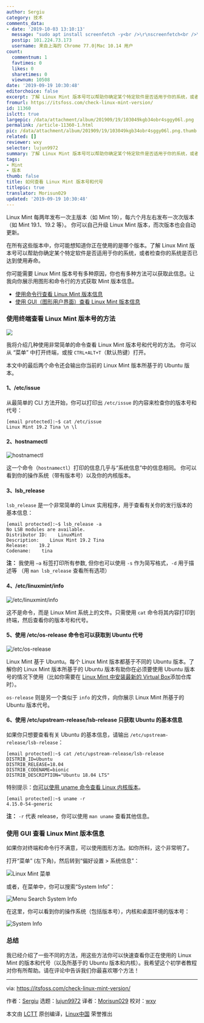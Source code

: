 ```yaml
---
author: Sergiu
category: 技术
comments_data:
- date: '2019-10-03 13:10:13'
  message: "sudo apt install screenfetch -y<br />\r\nscreenfetch<br />\r\n<br />\r\n不用谢"
  postip: 101.224.73.173
  username: 来自上海的 Chrome 77.0|Mac 10.14 用户
count:
  commentnum: 1
  favtimes: 0
  likes: 0
  sharetimes: 0
  viewnum: 10508
date: '2019-09-19 10:30:48'
editorchoice: false
excerpt: 了解 Linux Mint 版本号可以帮助你确定某个特定软件是否适用于你的系统，或者检查你的系统是否已达到使用寿命。
fromurl: https://itsfoss.com/check-linux-mint-version/
id: 11360
islctt: true
largepic: /data/attachment/album/201909/19/103049kgb34obr4sggy06l.png
permalink: /article-11360-1.html
pic: /data/attachment/album/201909/19/103049kgb34obr4sggy06l.png.thumb.jpg
related: []
reviewer: wxy
selector: lujun9972
summary: 了解 Linux Mint 版本号可以帮助你确定某个特定软件是否适用于你的系统，或者检查你的系统是否已达到使用寿命。
tags:
- Mint
- 版本
thumb: false
title: 如何查看 Linux Mint 版本号和代号
titlepic: true
translator: Morisun029
updated: '2019-09-19 10:30:48'
---
```


Linux Mint 每两年发布一次主版本（如 Mint 19），每六个月左右发布一次次版本（如 Mint 19.1、19.2 等）。 你可以自己升级 Linux Mint 版本，而次版本也会自动更新。


在所有这些版本中，你可能想知道你正在使用的是哪个版本。了解 Linux Mint 版本号可以帮助你确定某个特定软件是否适用于你的系统，或者检查你的系统是否已达到使用寿命。


你可能需要 Linux Mint 版本号有多种原因，你也有多种方法可以获取此信息。让我向你展示用图形和命令行的方式获取 Mint 版本信息。


* [使用命令行查看 Linux Mint 版本信息](tmp.pL5Hg3N6Qt#terminal)
* [使用 GUI（图形用户界面）查看 Linux Mint 版本信息](tmp.pL5Hg3N6Qt#GUI)


### 使用终端查看 Linux Mint 版本号的方法


![](/data/attachment/album/201909/19/103049kgb34obr4sggy06l.png)


我将介绍几种使用非常简单的命令查看 Linux Mint 版本号和代号的方法。 你可以从 “菜单” 中打开终端，或按 `CTRL+ALT+T`（默认热键）打开。


本文中的最后两个命令还会输出你当前的 Linux Mint 版本所基于的 Ubuntu 版本。


#### 1、/etc/issue


从最简单的 CLI 方法开始，你可以打印出 `/etc/issue` 的内容来检查你的版本号和代号：



```
[email protected]:~$ cat /etc/issue
Linux Mint 19.2 Tina \n \l
```

#### 2、hostnamectl


![hostnamectl](/data/attachment/album/201909/19/103050nsqsf8jjrl3fi8ld.jpg)


这一个命令（`hostnamectl`）打印的信息几乎与“系统信息”中的信息相同。 你可以看到你的操作系统（带有版本号）以及你的内核版本。


#### 3、lsb\_release


`lsb_release` 是一个非常简单的 Linux 实用程序，用于查看有关你的发行版本的基本信息：



```
[email protected]:~$ lsb_release -a
No LSB modules are available.
Distributor ID:    LinuxMint
Description:    Linux Mint 19.2 Tina
Release:    19.2
Codename:    tina
```

**注：** 我使用 `–a` 标签打印所有参数, 但你也可以使用 `-s` 作为简写格式，`-d` 用于描述等 （用 `man lsb_release` 查看所有选项）


#### 4、/etc/linuxmint/info


![/etc/linuxmint/info](/data/attachment/album/201909/19/103051hn7kpaina2v32k3r.jpg)


这不是命令，而是 Linux Mint 系统上的文件。只需使用 `cat` 命令将其内容打印到终端，然后查看你的版本号和代号。


#### 5、使用 /etc/os-release 命令也可以获取到 Ubuntu 代号


![/etc/os-release](/data/attachment/album/201909/19/103054dvablfs9mmvknyg1.jpg)


Linux Mint 基于 Ubuntu。每个 Linux Mint 版本都基于不同的 Ubuntu 版本。了解你的 Linux Mint 版本所基于的 Ubuntu 版本有助你在必须要使用 Ubuntu 版本号的情况下使用（比如你需要在 [Linux Mint 中安装最新的 Virtual Box](https://itsfoss.com/install-virtualbox-ubuntu/)添加仓库时）。


`os-release` 则是另一个类似于 `info` 的文件，向你展示 Linux Mint 所基于的 Ubuntu 版本代号。


#### 6、使用 /etc/upstream-release/lsb-release 只获取 Ubuntu 的基本信息


如果你只想要查看有关 Ubuntu 的基本信息，请输出 `/etc/upstream-release/lsb-release`：



```
[email protected]:~$ cat /etc/upstream-release/lsb-release
DISTRIB_ID=Ubuntu
DISTRIB_RELEASE=18.04
DISTRIB_CODENAME=bionic
DISTRIB_DESCRIPTION="Ubuntu 18.04 LTS"
```

特别提示：[你可以使用 uname 命令查看 Linux 内核版本](https://itsfoss.com/find-which-kernel-version-is-running-in-ubuntu/)。



```
[email protected]:~$ uname -r
4.15.0-54-generic
```

**注：** `-r` 代表 release，你可以使用 `man uname` 查看其他信息。


### 使用 GUI 查看 Linux Mint 版本信息


如果你对终端和命令行不满意，可以使用图形方法。如你所料，这个非常明了。


打开“菜单” (左下角)，然后转到“偏好设置 > 系统信息”：


![Linux Mint 菜单](/data/attachment/album/201909/19/103055vag6cx6ihzc6lihg.jpg)


或者，在菜单中，你可以搜索“System Info”：


![Menu Search System Info](/data/attachment/album/201909/19/103056ghtppyht0adhiptt.jpg)


在这里，你可以看到你的操作系统（包括版本号），内核和桌面环境的版本号：


![System Info](/data/attachment/album/201909/19/103057gun3aadnrrrrahrn.png)


### 总结


我已经介绍了一些不同的方法，用这些方法你可以快速查看你正在使用的 Linux Mint 的版本和代号（以及所基于的 Ubuntu 版本和内核）。我希望这个初学者教程对你有所帮助。请在评论中告诉我们你最喜欢哪个方法！




---


via: <https://itsfoss.com/check-linux-mint-version/>


作者：[Sergiu](https://itsfoss.com/author/sergiu/) 选题：[lujun9972](https://github.com/lujun9972) 译者：[Morisun029](https://github.com/Morisun029) 校对：[wxy](https://github.com/wxy)


本文由 [LCTT](https://github.com/LCTT/TranslateProject) 原创编译，[Linux中国](https://linux.cn/) 荣誉推出